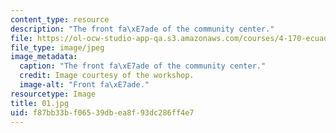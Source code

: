 ```yaml
---
content_type: resource
description: "The front fa\xE7ade of the community center."
file: https://ol-ocw-studio-app-qa.s3.amazonaws.com/courses/4-170-ecuador-workshop-fall-2006/f87bb33bf06539dbea8f93dc286ff4e7_01.jpg
file_type: image/jpeg
image_metadata:
  caption: "The front fa\xE7ade of the community center."
  credit: Image courtesy of the workshop.
  image-alt: "Front fa\xE7ade."
resourcetype: Image
title: 01.jpg
uid: f87bb33b-f065-39db-ea8f-93dc286ff4e7
---
```


